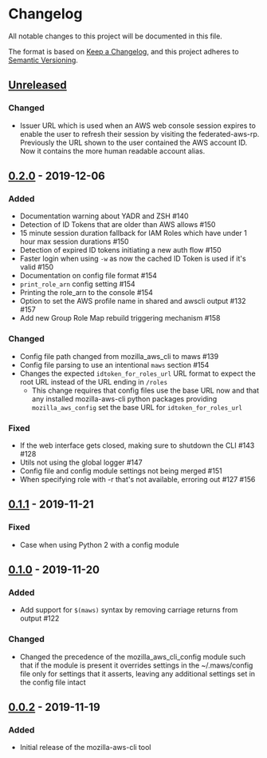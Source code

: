 # Changelog
All notable changes to this project will be documented in this file.

The format is based on [Keep a Changelog](https://keepachangelog.com/en/1.0.0/),
and this project adheres to [Semantic Versioning](https://semver.org/spec/v2.0.0.html).

## [Unreleased]
### Changed
* Issuer URL which is used when an AWS web console session expires to enable the
  user to refresh their session by visiting the federated-aws-rp. Previously the
  URL shown to the user contained the AWS account ID. Now it contains the more
  human readable account alias.

## [0.2.0] - 2019-12-06
### Added
* Documentation warning about YADR and ZSH #140
* Detection of ID Tokens that are older than AWS allows #150
* 15 minute session duration fallback for IAM Roles which have under 1 hour max
  session durations #150
* Detection of expired ID tokens initiating a new auth flow #150
* Faster login when using `-w` as now the cached ID Token is used if it's valid #150
* Documentation on config file format #154
* `print_role_arn` config setting #154
* Printing the role_arn to the console #154
* Option to set the AWS profile name in shared and awscli output #132 #157
* Add new Group Role Map rebuild triggering mechanism #158

### Changed
* Config file path changed from mozilla_aws_cli to maws #139
* Config file parsing to use an intentional `maws` section #154
* Changes the expected `idtoken_for_roles_url` URL format to expect the root URL
  instead of the URL ending in `/roles`
  * This change requires that config files use the base URL now and that any
    installed mozilla-aws-cli python packages providing `mozilla_aws_config`
    set the base URL for `idtoken_for_roles_url`

### Fixed
* If the web interface gets closed, making sure to shutdown the CLI #143 #128
* Utils not using the global logger #147
* Config file and config module settings not being merged #151
* When specifying role with -r that's not available, erroring out #127 #156

## [0.1.1] - 2019-11-21
### Fixed
* Case when using Python 2 with a config module

## [0.1.0] - 2019-11-20
### Added
* Add support for `$(maws)` syntax by removing carriage returns from output #122

### Changed
* Changed the precedence of the mozilla_aws_cli_config module such that if the
  module is present it overrides settings in the ~/.maws/config file only for
  settings that it asserts, leaving any additional settings set in the config
  file intact

## [0.0.2] - 2019-11-19
### Added
* Initial release of the mozilla-aws-cli tool

[Unreleased]: https://github.com/mozilla-iam/mozilla-aws-cli/compare/v0.2.0...HEAD
[0.2.0]: https://github.com/mozilla-iam/mozilla-aws-cli/compare/v0.1.1...v0.2.0
[0.1.1]: https://github.com/mozilla-iam/mozilla-aws-cli/compare/v0.1.0...v0.1.1
[0.1.0]: https://github.com/mozilla-iam/mozilla-aws-cli/compare/v0.0.2...v0.1.0
[0.0.2]: https://github.com/mozilla-iam/mozilla-aws-cli/releases/tag/v0.0.2
